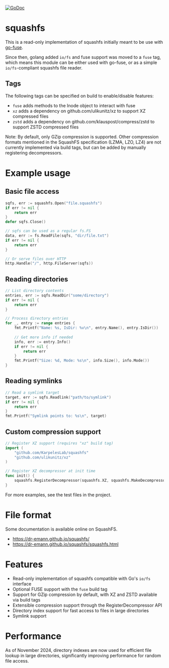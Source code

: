 [![GoDoc](https://godoc.org/github.com/KarpelesLab/squashfs?status.svg)](https://godoc.org/github.com/KarpelesLab/squashfs)

# squashfs

This is a read-only implementation of squashfs initially meant to be use with [go-fuse](https://github.com/hanwen/go-fuse/).

Since then, golang added `io/fs` and fuse support was moved to a `fuse` tag, which means this module can be either used with go-fuse, or as a simple `io/fs`-compliant squashfs file reader.

## Tags

The following tags can be specified on build to enable/disable features:

* `fuse` adds methods to the Inode object to interact with fuse
* `xz` adds a dependency on github.com/ulikunitz/xz to support XZ compressed files
* `zstd` adds a dependency on github.com/klauspost/compress/zstd to support ZSTD compressed files

Note: By default, only GZip compression is supported. Other compression formats mentioned in the SquashFS specification (LZMA, LZO, LZ4) are not currently implemented via build tags, but can be added by manually registering decompressors.

# Example usage

## Basic file access

```go
sqfs, err := squashfs.Open("file.squashfs")
if err != nil {
	return err
}
defer sqfs.Close()

// sqfs can be used as a regular fs.FS
data, err := fs.ReadFile(sqfs, "dir/file.txt")
if err != nil {
	return err
}

// Or serve files over HTTP
http.Handle("/", http.FileServer(sqfs))
```

## Reading directories

```go
// List directory contents
entries, err := sqfs.ReadDir("some/directory")
if err != nil {
	return err
}

// Process directory entries
for _, entry := range entries {
	fmt.Printf("Name: %s, IsDir: %v\n", entry.Name(), entry.IsDir())
	
	// Get more info if needed
	info, err := entry.Info()
	if err != nil {
		return err
	}
	fmt.Printf("Size: %d, Mode: %s\n", info.Size(), info.Mode())
}
```

## Reading symlinks

```go
// Read a symlink target
target, err := sqfs.Readlink("path/to/symlink")
if err != nil {
	return err
}
fmt.Printf("Symlink points to: %s\n", target)
```

## Custom compression support

```go
// Register XZ support (requires "xz" build tag)
import (
	"github.com/KarpelesLab/squashfs"
	"github.com/ulikunitz/xz"
)

// Register XZ decompressor at init time
func init() {
	squashfs.RegisterDecompressor(squashfs.XZ, squashfs.MakeDecompressorErr(xz.NewReader))
}
```

For more examples, see the test files in the project.

# File format

Some documentation is available online on SquashFS.

* https://dr-emann.github.io/squashfs/
* https://dr-emann.github.io/squashfs/squashfs.html

# Features

* Read-only implementation of squashfs compatible with Go's `io/fs` interface
* Optional FUSE support with the `fuse` build tag
* Support for GZip compression by default, with XZ and ZSTD available via build tags
* Extensible compression support through the RegisterDecompressor API
* Directory index support for fast access to files in large directories
* Symlink support

# Performance

As of November 2024, directory indexes are now used for efficient file lookup in large directories, significantly improving performance for random file access.

